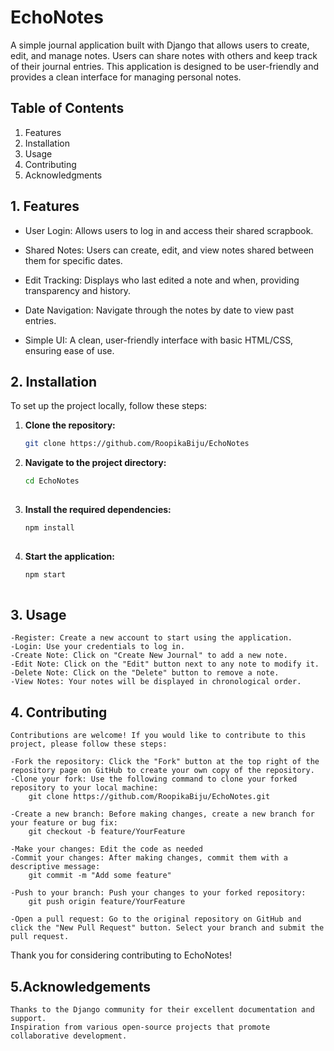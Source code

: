 # EchoNotes

A simple journal application built with Django that allows users to create, edit, and manage notes. Users can share notes with others and keep track of their journal entries. This application is designed to be user-friendly and provides a clean interface for managing personal notes.

## Table of Contents

1. Features
2. Installation
3. Usage
4. Contributing
5. Acknowledgments

## 1. Features

- User Login: Allows users to log in and access their shared scrapbook.
  
- Shared Notes: Users can create, edit, and view notes shared between them for specific dates.

- Edit Tracking: Displays who last edited a note and when, providing transparency and history.

- Date Navigation: Navigate through the notes by date to view past entries.

- Simple UI: A clean, user-friendly interface with basic HTML/CSS, ensuring ease of use.

## 2. Installation
  To set up the project locally, follow these steps:
  
  1. **Clone the repository:**
     ```bash
     git clone https://github.com/RoopikaBiju/EchoNotes
     
  2. **Navigate to the project directory:**
      ```bash
      cd EchoNotes
  
  3. **Install the required dependencies:**
      ```bash
      npm install
  
  4. **Start the application:**
      ```bash
      npm start
    
## 3. Usage
    -Register: Create a new account to start using the application.
    -Login: Use your credentials to log in.
    -Create Note: Click on "Create New Journal" to add a new note.
    -Edit Note: Click on the "Edit" button next to any note to modify it.
    -Delete Note: Click on the "Delete" button to remove a note.
    -View Notes: Your notes will be displayed in chronological order.
    
## 4. Contributing
    Contributions are welcome! If you would like to contribute to this project, please follow these steps:

    -Fork the repository: Click the "Fork" button at the top right of the repository page on GitHub to create your own copy of the repository.
    -Clone your fork: Use the following command to clone your forked repository to your local machine: 
        git clone https://github.com/RoopikaBiju/EchoNotes.git
    
    -Create a new branch: Before making changes, create a new branch for your feature or bug fix: 
        git checkout -b feature/YourFeature
    
    -Make your changes: Edit the code as needed
    -Commit your changes: After making changes, commit them with a descriptive message: 
        git commit -m "Add some feature"
    
    -Push to your branch: Push your changes to your forked repository: 
        git push origin feature/YourFeature

    -Open a pull request: Go to the original repository on GitHub and click the "New Pull Request" button. Select your branch and submit the pull request.
  Thank you for considering contributing to EchoNotes!

## 5.Acknowledgements
    Thanks to the Django community for their excellent documentation and support.
    Inspiration from various open-source projects that promote collaborative development.

